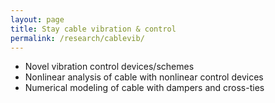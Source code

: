 ```yaml
---
layout: page
title: Stay cable vibration & control
permalink: /research/cablevib/
---
```


- Novel vibration control devices/schemes
- Nonlinear analysis of cable with nonlinear control devices
- Numerical modeling of cable with dampers and cross-ties
